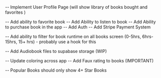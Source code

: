 <!-- -- Implement AllBooks Screen -->
<!-- -- Implement Books Details Screen -->

-- Implement User Profile Page (will show library of books bought and favorites )

<!-- -- Implement AudioPlayer Modal Screen -->

-- Add ability to favorite book
-- Add Ability to listen to book
-- Add Ability to purchase book in the app
-- Add Auth
-- Add Stripe Payment System

-- Add ability to filter for book runtime on all books screen (0-5hrs, 6hrs-15hrs, 15+ hrs) - probably use a hook for this

-- Add Audiobook files to supabase storage (WIP)

<!-- -- Find Logo for APP -->

-- Update coloring across app
-- Add Faux rating to books (IMPORTANT)

<!-- -- Add some type of react native component library (PRIORITY #1) -->

-- Popular Books should only show 4+ Star Books
